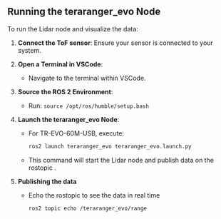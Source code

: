## Running the teraranger_evo Node

To run the Lidar node and visualize the data:

1. **Connect the ToF sensor**: Ensure your sensor is connected to your system.

2. **Open a Terminal in VSCode**:
   - Navigate to the terminal within VSCode.

3. **Source the ROS 2 Environment**:
   - Run: `source /opt/ros/humble/setup.bash`

4. **Launch the teraranger_evo Node**:
   - For TR-EVO-60M-USB, execute:
        ```bash
        ros2 launch teraranger_evo teraranger_evo.launch.py
        ```
   - This command will start the Lidar node and publish data on the rostopic .

5. **Publishing the data**
    - Echo the rostopic to see the data in real time
        ```
        ros2 topic echo /teraranger_evo/range 
        ```
